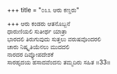 +++
title = "೦೩೩ ಆರು ಕಣ್ಡರು"

+++
ಆರು ಕಂಡರು ಆತನೊಬ್ಬನೆ  
ಧಾರುಣಿಯಲಿ ಸುತೀರ್ಥ ಯಾತ್ರಾ  
ಭಾರದಲಿ ತಿರುಗುವುದು ಸುತ್ತಲು ವರುಷವೊಂದರಲಿ   
ಚಾರು ನಿಷ್ಕೃತಿಯೆನಲು ಮುದದಲಿ  
ನಾರದರ ದಿವ್ಯೋಪದೇಶಕೆ   
ಸಾರಹೃದಯ ಹಸಾದವೆಂದನು ತಮ್ಮದಿರು ಸಹಿತ     ॥33॥